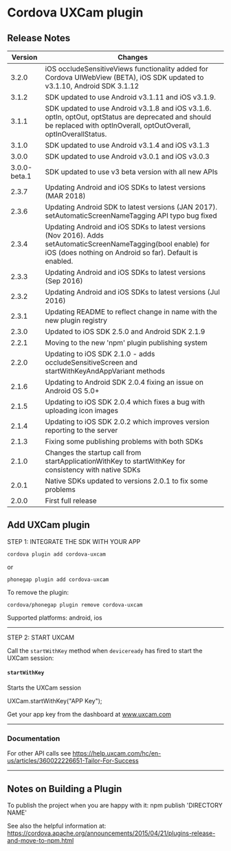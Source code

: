 
# Cordova UXCam plugin

## Release Notes ##

Version | Changes
--------|--------
3.2.0	 | iOS occludeSensitiveViews functionality added for Cordova UIWebView (BETA), iOS SDK updated to v3.1.10, Android SDK 3.1.12
3.1.2           | SDK updated to use Android v3.1.11 and iOS v3.1.9.
3.1.1           | SDK updated to use Android v3.1.8 and iOS v3.1.6. optIn, optOut, optStatus are deprecated and should be replaced with optInOverall, optOutOverall, optInOverallStatus.
3.1.0           | SDK updated to use Android v3.1.4 and iOS v3.1.3
3.0.0           | SDK updated to use Android v3.0.1 and iOS v3.0.3
3.0.0-beta.1    | SDK updated to use v3 beta version with all new APIs
2.3.7	        | Updating Android and iOS SDKs to latest versions (MAR 2018)
2.3.6	        | Updating Android SDK to latest versions (JAN 2017). setAutomaticScreenNameTagging API typo bug fixed
2.3.4	        | Updating Android and iOS SDKs to latest versions (Nov 2016). Adds setAutomaticScreenNameTagging(bool enable) for iOS (does nothing on Android so far). Default is enabled.
2.3.3	        | Updating Android and iOS SDKs to latest versions (Sep 2016)
2.3.2	        | Updating Android and iOS SDKs to latest versions (Jul 2016)
2.3.1	        | Updating README to reflect change in name with the new plugin registry
2.3.0	        | Updated to iOS SDK 2.5.0 and Android SDK 2.1.9
2.2.1	        | Moving to the new 'npm' plugin publishing system
2.2.0	        | Updating to iOS SDK 2.1.0 - adds occludeSensitiveScreen and startWithKeyAndAppVariant methods
2.1.6	        | Updating to Android SDK 2.0.4 fixing an issue on Android OS 5.0+
2.1.5	        | Updating to iOS SDK 2.0.4 which fixes a bug with uploading icon images
2.1.4	        | Updating to iOS SDK 2.0.2 which improves version reporting to the server
2.1.3	        | Fixing some publishing problems with both SDKs
2.1.0	        | Changes the startup call from startApplicationWithKey to startWithKey for consistency with native SDKs
2.0.1	        | Native SDKs updated to versions 2.0.1 to fix some problems
2.0.0	        | First full release


## Add UXCam plugin

STEP 1: INTEGRATE THE SDK WITH YOUR APP

    cordova plugin add cordova-uxcam

or

    phonegap plugin add cordova-uxcam
  

To remove the plugin: 

    cordova/phonegap plugin remove cordova-uxcam


Supported platforms: android, ios

---

STEP 2: START UXCAM

Call the `startWithKey` method when `deviceready` has fired to start the UXCam session:

#### `startWithKey`

Starts the UXCam session

UXCam.startWithKey("APP Key");

Get your app key from the dashboard at www.uxcam.com

---

### Documentation

For other API calls see https://help.uxcam.com/hc/en-us/articles/360022226651-Tailor-For-Success

---

## Notes on Building a Plugin 

To publish the project when you are happy with it: npm publish 'DIRECTORY NAME'

See also the helpful information at: https://cordova.apache.org/announcements/2015/04/21/plugins-release-and-move-to-npm.html

